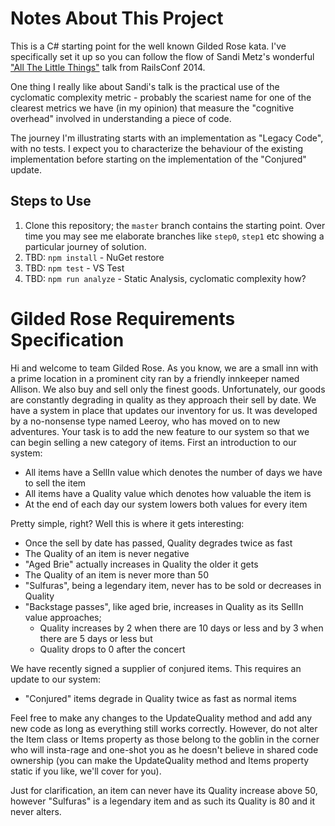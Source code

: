 # Notes About This Project

This is a C# starting point for the well known Gilded Rose kata. I've
specifically set it up so you can follow the flow of Sandi Metz's wonderful
["All The Little Things"](https://www.youtube.com/watch?v=8bZh5LMaSmE)
talk from RailsConf 2014.

One thing I really like about Sandi's talk is the practical use of the
cyclomatic complexity metric - probably the scariest name for one of the
clearest metrics we have (in my opinion) that measure the "cognitive overhead"
involved in understanding a piece of code.

The journey I'm illustrating starts with an implementation as "Legacy Code",
with no tests. I expect you to characterize the behaviour of the existing
implementation before starting on the implementation of the "Conjured" update.

## Steps to Use

1. Clone this repository; the `master` branch contains the starting point. Over
   time you may see me elaborate branches like `step0`, `step1` etc showing a
   particular journey of solution.
2. TBD: `npm install` - NuGet restore
3. TBD: `npm test` - VS Test
4. TBD: `npm run analyze` - Static Analysis, cyclomatic complexity how?

# Gilded Rose Requirements Specification

Hi and welcome to team Gilded Rose. As you know, we are a small inn with a prime
location in a prominent city ran by a friendly innkeeper named Allison. We also
buy and sell only the finest goods. Unfortunately, our goods are constantly
degrading in quality as they approach their sell by date. We have a system in
place that updates our inventory for us. It was developed by a no-nonsense type
named Leeroy, who has moved on to new adventures. Your task is to add the new
feature to our system so that we can begin selling a new category of items.
First an introduction to our system:

- All items have a SellIn value which denotes the number of days we have to sell
  the item
- All items have a Quality value which denotes how valuable the item is
- At the end of each day our system lowers both values for every item

Pretty simple, right? Well this is where it gets interesting:

- Once the sell by date has passed, Quality degrades twice as fast
- The Quality of an item is never negative
- "Aged Brie" actually increases in Quality the older it gets
- The Quality of an item is never more than 50
- "Sulfuras", being a legendary item, never has to be sold or decreases in
  Quality
- "Backstage passes", like aged brie, increases in Quality as its SellIn value
  approaches;
  - Quality increases by 2 when there are 10 days or less and by 3 when there
    are 5 days or less but
  - Quality drops to 0 after the concert

We have recently signed a supplier of conjured items. This requires an update to
our system:

- "Conjured" items degrade in Quality twice as fast as normal items

Feel free to make any changes to the UpdateQuality method and add any new code 
as long as everything still works correctly. However, do not alter the Item 
class or Items property as those belong to the goblin in the corner who will 
insta-rage and one-shot you as he doesn't believe in shared code ownership (you 
can make the UpdateQuality method and Items property static if you like, we'll 
cover for you).

Just for clarification, an item can never have its Quality increase above 50, 
however "Sulfuras" is a legendary item and as such its Quality is 80 and it 
never alters.
